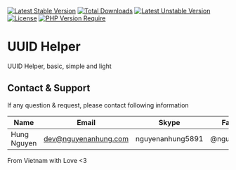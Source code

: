 [![Latest Stable Version](http://poser.pugx.org/nguyenanhung/uuid-helper/v)](https://packagist.org/packages/nguyenanhung/uuid-helper) [![Total Downloads](http://poser.pugx.org/nguyenanhung/uuid-helper/downloads)](https://packagist.org/packages/nguyenanhung/uuid-helper) [![Latest Unstable Version](http://poser.pugx.org/nguyenanhung/uuid-helper/v/unstable)](https://packagist.org/packages/nguyenanhung/uuid-helper) [![License](http://poser.pugx.org/nguyenanhung/uuid-helper/license)](https://packagist.org/packages/nguyenanhung/uuid-helper) [![PHP Version Require](http://poser.pugx.org/nguyenanhung/uuid-helper/require/php)](https://packagist.org/packages/nguyenanhung/uuid-helper)

# UUID Helper

UUID Helper, basic, simple and light

## Contact & Support

If any question & request, please contact following information

| Name        | Email                | Skype            | Facebook      |
| ----------- | -------------------- | ---------------- | ------------- |
| Hung Nguyen | dev@nguyenanhung.com | nguyenanhung5891 | @nguyenanhung |

From Vietnam with Love <3
